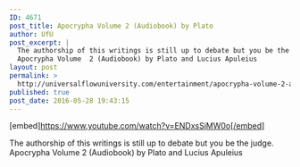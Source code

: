 ```yaml
---
ID: 4671
post_title: Apocrypha Volume 2 (Audiobook) by Plato
author: UfU
post_excerpt: |
  The authorship of this writings is still up to debate but you be the judge.
  Apocrypha Volume  2 (Audiobook) by Plato and Lucius Apuleius
layout: post
permalink: >
  http://universalflowuniversity.com/entertainment/apocrypha-volume-2-audiobook-by-plato/
published: true
post_date: 2016-05-28 19:43:15
---
```

[embed]https://www.youtube.com/watch?v=ENDxsSjMW0o[/embed]<br>
<p>The authorship of this writings is still up to debate but you be the judge.
Apocrypha Volume  2 (Audiobook) by Plato and Lucius Apuleius</p>